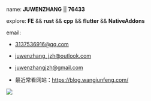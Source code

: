 name: **JUWENZHANG** || **76433**

explore: **FE** && **rust** && **cpp** && **flutter** && **NativeAddons**

email:

* 3137536916@qq.com

* juwenzhang_jzh@outlook.com

* juwenzhangjzh@gmail.com

* 最近常看网站：https://blog.wangjunfeng.com/

![](https://github-readme-stats.vercel.app/api/top-langs/?username=juwenzhang&layout=compact&langs_count=10)
